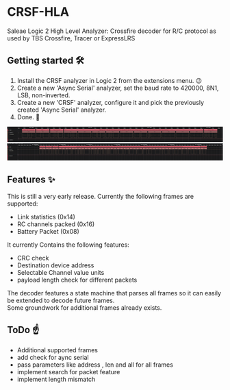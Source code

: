 # CRSF-HLA
Saleae Logic 2 High Level Analyzer: Crossfire decoder for R/C protocol as used by TBS Crossfire, Tracer or ExpressLRS

## Getting started 🛠️

1. Install the CRSF analyzer in Logic 2 from the extensions menu. 😉
2. Create a new 'Async Serial' analyzer, set the baud rate to 420000, 8N1, LSB, non-inverted.
3. Create a new 'CRSF' analyzer, configure it and pick the previously created 'Async Serial' analyzer.
4. Done. 🚀

![Decode link statistics frame](images/decode_link_statistics.png)
![Decode RC channels packed frame](images/decode_rc_channels_packed.png)

## Features ✨

This is still a very early release. Currently the following frames are supported:

* Link statistics (0x14)
* RC channels packed (0x16)
* Battery Packet (0x08)

It currently Contains the following features:

* CRC check
* Destination device address
* Selectable Channel value units
* payload length check for different packets

The decoder features a state machine that parses all frames so it can easily be extended to decode future frames.  
Some groundwork for additional frames already exists.

## ToDo ☝️

* Additional supported frames
* add check for aync serial
* pass parameters like address , len and all for all frames
* implement search for packet feature
* implement length mismatch